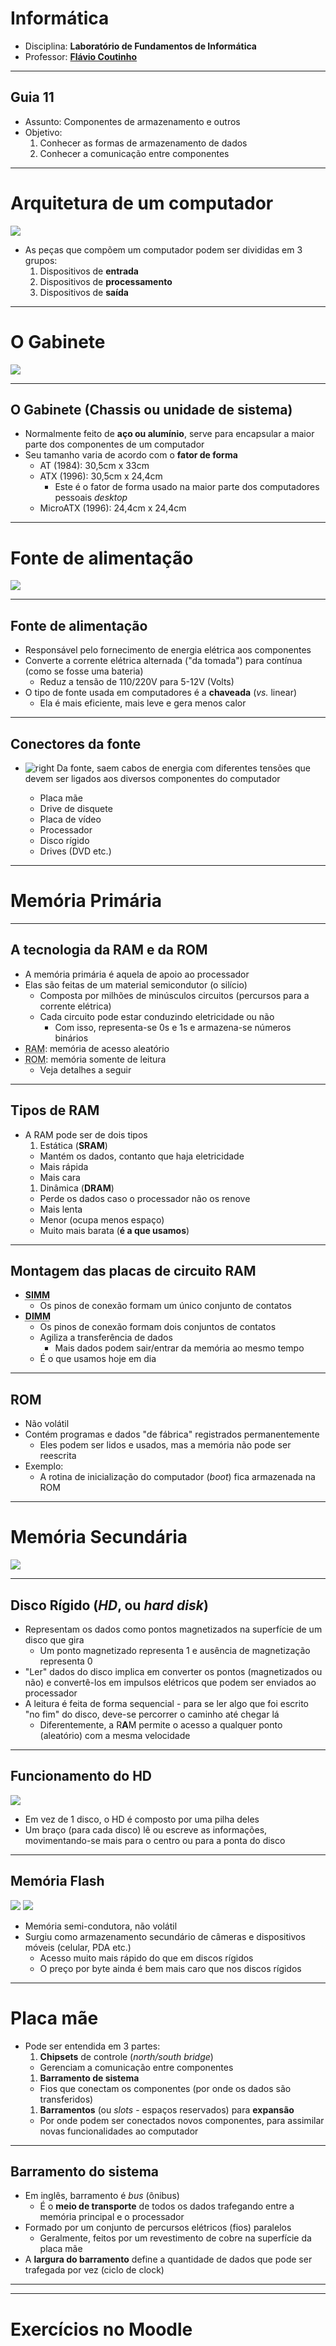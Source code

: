 # Informática

- Disciplina: **Laboratório de Fundamentos de Informática**
- Professor: **[Flávio Coutinho](mailto:coutinho@decom.cefetmg.br)**

---
## Guia 11

- Assunto: Componentes de armazenamento e outros
- Objetivo:
  1. Conhecer as formas de armazenamento de dados
  1. Conhecer a comunicação entre componentes
  
---
# Arquitetura de um computador

![](images/arquitetura-pc.png)

- As peças que compõem um computador podem ser divididas em 3 grupos:
  1. Dispositivos de **entrada**
  1. Dispositivos de **processamento**
  1. Dispositivos de **saída**

---
# O Gabinete

![](images/gabinete.png)

---
## O Gabinete (Chassis ou unidade de sistema)

- Normalmente feito de **aço ou alumínio**, serve para encapsular a maior parte 
  dos componentes de um computador
- Seu tamanho varia de acordo com o **fator de forma**
  - AT (1984): 30,5cm x 33cm
  - ATX (1996): 30,5cm x 24,4cm
    - Este é o fator de forma usado na maior parte dos computadores pessoais _desktop_
  - MicroATX (1996): 24,4cm x 24,4cm

---
# Fonte de alimentação

![](images/fonte-atx.png)

---
## Fonte de alimentação

- Responsável pelo fornecimento de energia elétrica aos componentes
- Converte a corrente elétrica alternada ("da tomada") para contínua (como se fosse 
  uma bateria)
  - Reduz a tensão de 110/220V para 5-12V (Volts)
- O tipo de fonte usada em computadores é a **chaveada** (_vs._ linear)
  - Ela é mais eficiente, mais leve e gera menos calor

---
## Conectores da fonte



- ![right](images/fonte-conectores.png)
  Da fonte, saem cabos de energia com diferentes tensões que devem ser ligados 
  aos diversos componentes do computador


  <ul class="multi-column-list-3">
    <li>Placa mãe</li>
    <li>Drive de disquete</li>
    <li>Placa de vídeo</li>
    <li>Processador</li>
    <li>Disco rígido</li>
    <li>Drives (DVD etc.)</li>
  </ul>
  
---
# Memória Primária

---
## A tecnologia da RAM e da ROM

- A memória primária é aquela de apoio ao processador
- Elas são feitas de um material semicondutor (o silício)
  - Composta por milhões de minúsculos circuitos (percursos para a corrente elétrica)
  - Cada circuito pode estar conduzindo eletricidade ou não
    - Com isso, representa-se 0s e 1s e armazena-se números binários
- <abbr title="Random Access Memory">RAM</abbr>: memória de acesso aleatório
- <abbr title="Read-Only Memory">ROM</abbr>: memória somente de leitura 
  - Veja detalhes a seguir

---
## Tipos de RAM

- A RAM pode ser de dois tipos
  1. Estática (**SRAM**)
    - Mantém os dados, contanto que haja eletricidade
    - Mais rápida
    - Mais cara
  1. Dinâmica (**DRAM**)
    - Perde os dados caso o processador não os renove
    - Mais lenta
    - Menor (ocupa menos espaço)
    - Muito mais barata (**é a que usamos**)

---
## Montagem das placas de circuito RAM

- <abbr title="Single In-line Memory Module">**SIMM**</abbr>
  - Os pinos de conexão formam um único conjunto de contatos
- <abbr title="Dual In-line Memory Module">**DIMM**</abbr>
  - Os pinos de conexão formam dois conjuntos de contatos
  - Agiliza a transferência de dados
    - Mais dados podem sair/entrar da memória ao mesmo tempo
  - É o que usamos hoje em dia
  
---
## ROM

- Não volátil
- Contém programas e dados "de fábrica" registrados permanentemente
  - Eles podem ser lidos e usados, mas a memória não pode ser reescrita
- Exemplo:
  - A rotina de inicialização do computador (_boot_) fica armazenada na ROM

---
# Memória Secundária

![](images/hd.png)

---
## Disco Rígido (_HD_, ou _hard disk_)

- Representam os dados como pontos magnetizados na superfície de um disco 
  que gira
  - Um ponto magnetizado representa 1 e ausência de magnetização representa 0
- "Ler" dados do disco implica em converter os pontos (magnetizados ou não) 
  e convertê-los em impulsos elétricos que podem ser enviados ao processador
- A leitura é feita de forma sequencial - para se ler algo que foi escrito 
  "no fim" do disco, deve-se percorrer o caminho até chegar lá
  - Diferentemente, a R**A**M permite o acesso a qualquer ponto (aleatório) 
    com a mesma velocidade

---
## Funcionamento do HD

![](images/hd-open.png)

- Em vez de 1 disco, o HD é composto por uma pilha deles
- Um braço (para cada disco) lê ou escreve as informações, movimentando-se mais 
  para o centro ou para a ponta do disco

---
## Memória Flash

![](images/sd-card.png)
![](images/ssd.png)

- Memória semi-condutora, não volátil
- Surgiu como armazenamento secundário de câmeras e dispositivos móveis (celular, PDA etc.)
  - Acesso muito mais rápido do que em discos rígidos
  - O preço por byte ainda é bem mais caro que nos discos rígidos

---
# Placa mãe

- Pode ser entendida em 3 partes:
  1. **Chipsets** de controle (_north/south bridge_)
    - Gerenciam a comunicação entre componentes
  1. **Barramento de sistema**
    - Fios que conectam os componentes (por onde os dados são transferidos)
  1. **Barramentos** (ou _slots_ - espaços reservados) para **expansão**
    - Por onde podem ser conectados novos componentes, para assimilar novas funcionalidades 
      ao computador

---
## Barramento do sistema

- Em inglês, barramento é _bus_ (ônibus)
  - É o **meio de transporte** de todos os dados trafegando entre a memória principal 
    e o processador
- Formado por um conjunto de percursos elétricos (fios) paralelos
  - Geralmente, feitos por um revestimento de cobre na superfície da placa mãe
- A **largura do barramento** define a quantidade de dados que pode ser trafegada por vez (ciclo de clock)

---


---
# Exercícios no **Moodle**
